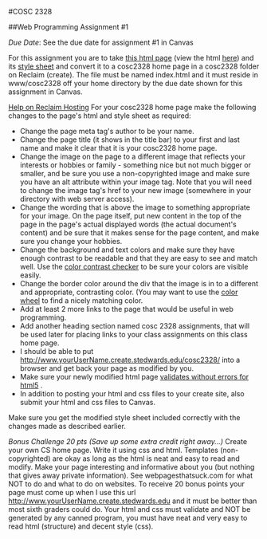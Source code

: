 #COSC 2328

##Web Programming Assignment #1

_Due Date_: See the due date for assignment #1 in Canvas

For this assignment you are to take [this html page](http://www.jbryan2.create.stedwards.edu/cosc2328/start.html) (view the html [here](http://www.jbryan2.create.stedwards.edu/cosc2328/start.txt)) and its [style sheet](http://www.jbryan2.create.stedwards.edu/cosc2328/css/start.css) and convert it to a cosc2328 home page in a cosc2328 folder on Reclaim (create). The file must be named index.html and it must reside in www/cosc2328 off your home directory by the due date shown for this assignment in Canvas.

[Help on Reclaim Hosting](http://create.stedwards.edu/) For your cosc2328 home page make the following changes to the page's html and style sheet as required:

- Change the page meta tag's author to be your name.
- Change the page title (it shows in the title bar) to your first and last name and make it clear that it is your cosc2328 home page.
- Change the image on the page to a different image that reflects your interests or hobbies or family - something nice but not much bigger or smaller, and be sure you use a non-copyrighted image and make sure you have an alt attribute within your image tag. Note that you will need to change the image tag's href to your new image (somewhere in your directory with web server access).
- Change the wording that is above the image to something appropriate for your image.
On the page itself, put new content in the top of the page in the page's actual displayed words (the actual document's content) and be sure that it makes sense for the page content, and make sure you change your hobbies.
- Change the background and text colors and make sure they have enough contrast to be readable and that they are easy to see and match well. Use the [color contrast checker](http://www.snook.ca/technical/colour_contrast/colour.html) to be sure your colors are visible easily.
- Change the border color around the div that the image is in to a different and appropriate, contrasting color. (You may want to use the [color wheel](http://www.ficml.org/jemimap/style/color/wheel.html) to find a nicely matching color.
- Add at least 2 more links to the page that would be useful in web programming.
- Add another heading section named cosc 2328 assignments, that will be used later for placing links to your class assignments on this class home page.
- I should be able to put http://www.yourUserName.create.stedwards.edu/cosc2328/ into a browser and get back your page as modified by you.
- Make sure your newly modified html page [validates without errors for html5](http://validator.w3.org/) .
- In addition to posting your html and css files to your create site, also submit your html and css files to Canvas.

Make sure you get the modified style sheet included correctly with the changes made as described earlier.

_Bonus Challenge 20 pts (Save up some extra credit right away...)_ Create your own CS home page. Write it using css and html. Templates (non-copyrighted) are okay as long as the html is neat and easy to read and modify. Make your page interesting and informative about you (but nothing that gives away private information). See webpagesthatsuck.com for what NOT to do and what to do on websites. To receive 20 bonus points your page must come up when I use this url http://www.yourUserName.create.stedwards.edu and it must be better than most sixth graders could do. Your html and css must validate and NOT be generated by any canned program, you must have neat and very easy to read html (structure) and decent style (css).
